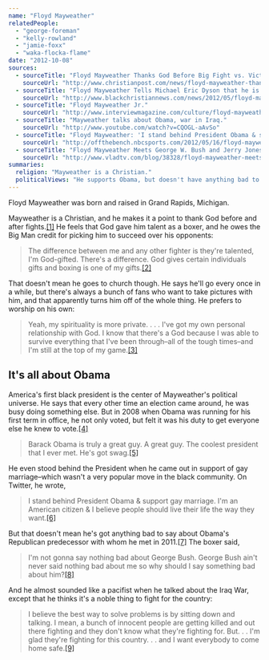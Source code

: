 ```yaml
---
name: "Floyd Mayweather"
relatedPeople:
  - "george-foreman"
  - "kelly-rowland"
  - "jamie-foxx"
  - "waka-flocka-flame"
date: "2012-10-08"
sources:
  - sourceTitle: "Floyd Mayweather Thanks God Before Big Fight vs. Victor Ortiz."
    sourceUrl: "http://www.christianpost.com/news/floyd-mayweather-thanks-god-before-big-fight-vs-victor-ortiz-55840/"
  - sourceTitle: "Floyd Mayweather Tells Michael Eric Dyson that he is 'God-Gifted.'"
    sourceUrl: "http://www.blackchristiannews.com/news/2012/05/floyd-mayweather-tells-michael-eric-dyson-that-he-is-god-gifted.html"
  - sourceTitle: "Floyd Mayweather Jr."
    sourceUrl: "http://www.interviewmagazine.com/culture/floyd-mayweather/print"
  - sourceTitle: "Mayweather talks about Obama, war in Iraq."
    sourceUrl: "http://www.youtube.com/watch?v=CQOGL-aAvSo"
  - sourceTitle: "Floyd Mayweather: 'I stand behind President Obama & support gay marriage.'"
    sourceUrl: "http://offthebench.nbcsports.com/2012/05/16/floyd-mayweather-i-stand-behind-president-obama-support-gay-marriage/"
  - sourceTitle: "Floyd Mayweather Meets George W. Bush and Jerry Jones."
    sourceUrl: "http://www.vladtv.com/blog/38328/floyd-mayweather-meets-george-w-bush-and-jerry-jones/"
summaries:
  religion: "Mayweather is a Christian."
  politicalViews: "He supports Obama, but doesn't have anything bad to say about Bush."
---
```


Floyd Mayweather was born and raised in Grand Rapids, Michigan.

Mayweather is a Christian, and he makes it a point to thank God before and after fights.<a class="source-citation" href="#http%3A%2F%2Fwww.christianpost.com%2Fnews%2Ffloyd-mayweather-thanks-god-before-big-fight-vs-victor-ortiz-55840%2F" title="Floyd Mayweather Thanks God Before Big Fight vs. Victor Ortiz.">[1]</a> He feels that God gave him talent as a boxer, and he owes the Big Man credit for picking him to succeed over his opponents:

>The difference between me and any other fighter is they're talented, I'm God-gifted. There's a difference. God gives certain individuals gifts and boxing is one of my gifts.<a class="source-citation" href="#http%3A%2F%2Fwww.blackchristiannews.com%2Fnews%2F2012%2F05%2Ffloyd-mayweather-tells-michael-eric-dyson-that-he-is-god-gifted.html" title="Floyd Mayweather Tells Michael Eric Dyson that he is &apos;God-Gifted.&apos;">[2]</a>

That doesn't mean he goes to church though. He says he'll go every once in a while, but there's always a bunch of fans who want to take pictures with him, and that apparently turns him off of the whole thing. He prefers to worship on his own:

>Yeah, my spirituality is more private. . . . I've got my own personal relationship with God. I know that there's a God because I was able to survive everything that I've been through–all of the tough times–and I'm still at the top of my game.<a class="source-citation" href="#http%3A%2F%2Fwww.interviewmagazine.com%2Fculture%2Ffloyd-mayweather%2Fprint" title="Floyd Mayweather Jr.">[3]</a>

## 

## It's all about Obama

America's first black president is the center of Mayweather's political universe. He says that every other time an election came around, he was busy doing something else. But in 2008 when Obama was running for his first term in office, he not only voted, but felt it was his duty to get everyone else he knew to vote.<a class="source-citation" href="#http%3A%2F%2Fwww.youtube.com%2Fwatch%3Fv%3DCQOGL-aAvSo" title="Mayweather talks about Obama, war in Iraq.">[4]</a>

>Barack Obama is truly a great guy. A great guy. The coolest president that I ever met. He's got swag.<a class="source-citation" href="#http%3A%2F%2Fwww.youtube.com%2Fwatch%3Fv%3DCQOGL-aAvSo" title="Mayweather speaks out on race, Pacquiao, Obama, Ali, Floyd Sr.">[5]</a>

He even stood behind the President when he came out in support of gay marriage–which wasn't a very popular move in the black community. On Twitter, he wrote,

>I stand behind President Obama & support gay marriage. I'm an American citizen & I believe people should live their life the way they want.<a class="source-citation" href="#http%3A%2F%2Foffthebench.nbcsports.com%2F2012%2F05%2F16%2Ffloyd-mayweather-i-stand-behind-president-obama-support-gay-marriage%2F" title="Floyd Mayweather: &apos;I stand behind President Obama &amp; support gay marriage.&apos;">[6]</a>

But that doesn't mean he's got anything bad to say about Obama's Republican predecessor with whom he met in 2011.<a class="source-citation" href="#http%3A%2F%2Fwww.vladtv.com%2Fblog%2F38328%2Ffloyd-mayweather-meets-george-w-bush-and-jerry-jones%2F" title="Floyd Mayweather Meets George W. Bush and Jerry Jones.">[7]</a> The boxer said,

>I'm not gonna say nothing bad about George Bush. George Bush ain't never said nothing bad about me so why should I say something bad about him?<a class="source-citation" href="#http%3A%2F%2Fwww.youtube.com%2Fwatch%3Fv%3DCQOGL-aAvSo" title="Mayweather talks about Obama, war in Iraq.">[8]</a>

And he almost sounded like a pacifist when he talked about the Iraq War, except that he thinks it's a noble thing to fight for the country:

>I believe the best way to solve problems is by sitting down and talking. I mean, a bunch of innocent people are getting killed and out there fighting and they don't know what they're fighting for. But. . . I'm glad they're fighting for this country. . . and I want everybody to come home safe.<a class="source-citation" href="#http%3A%2F%2Fwww.youtube.com%2Fwatch%3Fv%3DCQOGL-aAvSo" title="Mayweather talks about Obama, war in Iraq.">[9]</a>
